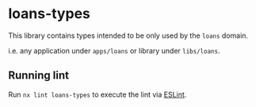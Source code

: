 # loans-types

This library contains types intended to be only used by the `loans` domain.

i.e. any application under `apps/loans` or library under `libs/loans`.

## Running lint

Run `nx lint loans-types` to execute the lint via [ESLint](https://eslint.org/).
